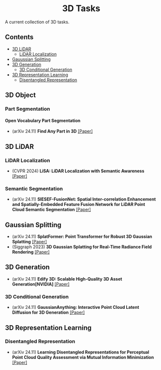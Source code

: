 
<h1 align="center">
3D Tasks
</h1>

A current collection of 3D tasks.


## Contents

- [3D LiDAR](#3d-lidar)
    - [LiDAR Localization](#lidar-localization)
- [Gauussian Splitting](#gaussian-splitting)
- [3D Generation](#3d-generation)
    - [3D Conditional Generation](#3d-conditional-generation)
- [3D Representation Learning](#3d-representation-learning)
    - [Disentangled Representation](#disentangled-representation)

## 3D Object

### Part Segmentation

#### Open Vocabulary Part Segmentation
- (arXiv 24.11) **Find Any Part in 3D** [[Paper]](https://arxiv.org/pdf/2411.13550)


## 3D LiDAR

### LiDAR Localization
- (CVPR 2024) **LiSA: LiDAR Localization with Semantic Awareness** [[Paper]](https://openaccess.thecvf.com/content/CVPR2024/papers/Yang_LiSA_LiDAR_Localization_with_Semantic_Awareness_CVPR_2024_paper.pdf)

### Semantic Segmentation
- (arXiv 24.11) **SIESEF-FusionNet: Spatial Inter-correlation Enhancement and Spatially-Embedded Feature Fusion Network for LiDAR Point Cloud Semantic Segmentation** [[Paper]](https://arxiv.org/pdf/2411.06991)


## Gaussian Splitting
- (arXiv 24.11) **SplatFormer: Point Transformer for Robust 3D Gaussian Splatting** [[Paper]](https://arxiv.org/abs/2411.06390)
- (Siggraph 2023) **3D Gaussian Splatting for Real-Time Radiance Field Rendering** [[Paper]](https://arxiv.org/abs/2308.04079)


## 3D Generation
- (arXiv 24.11) **Edify 3D: Scalable High-Quality 3D Asset Generation[NVIDIA]**  [[Paper]](https://arxiv.org/pdf/2411.07135)

### 3D Conditional Generation
- (arXiv 24.11) **GaussianAnything: Interactive Point Cloud Latent Diffusion for 3D Generation** [[Paper]](https://arxiv.org/pdf/2411.08033)


## 3D Representation Learning

### Disentangled Representation
- (arXiv 24.11) **Learning Disentangled Representations for Perceptual Point Cloud Quality Assessment via Mutual Information Minimization** [[Paper]](https://arxiv.org/pdf/2411.07936)
